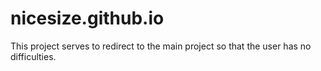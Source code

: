 # nicesize.github.io

This project serves to redirect to the main project so that the user has no difficulties.
